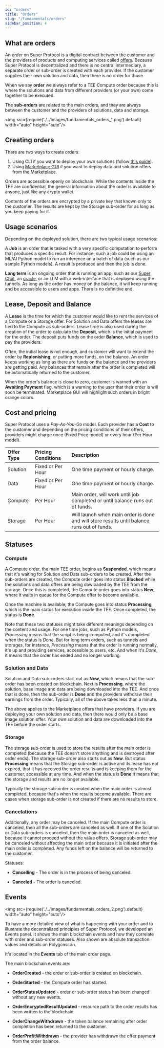 ```yaml
---
id: "orders"
title: "Orders"
slug: "/fundamentals/orders"
sidebar_position: 4
---
```


## What are orders

An *order* on Super Protocol is a digital contract between the customer and the providers of products and computing services called [offers](/developers/fundamentals/offers). Because Super Protocol is decentralized and there is no central intermediary, a separate order or sub-order is created with each provider. If the customer supplies their own solution and data, then there is no order for those.

When we say **order** we always refer to a TEE Compute order because this is where the solutions and data from different providers (or your own) come together to be executed.

The **sub-orders** are related to the main orders, and they are always between the customer and the providers of solutions, data and storage.

<img src={require('./../images/fundamentals_orders_1.png').default} width="auto" height="auto"/>

## Creating orders

There are two ways to create orders:

1. Using CLI if you want to deploy your own solutions (follow [this guide](/developers/cli_guides/quick_guide)).
2. Using [Marketplace GUI](/developers/marketplace) if you want to deploy data and solution offers from the Marketplace. 

Orders are accessible openly on blockchain. While the contents inside the TEE are confidential, the general information about the order is available to anyone, just like any crypto wallet.

Contents of the orders are encrypted by a private key that known only to the customer. The results are kept by the Storage sub-order for as long as you keep paying for it.

## Usage scenarios

Depending on the deployed solution, there are two typical usage scenarios:

A **Job** is an order that is tasked with a very specific computation to perform that produces a specific result. For instance, such a job could be using an ML/AI Python model to run an inference on a batch of data (such as our sample Python models). A result is produced and then the job is done. 

**Long term** is an ongoing order that is running an app, such as our [Super Chat](/developers/offers/superchat/), an [oracle](/developers/deployment_guides/blockchain), or an LLM with a web-interface that is deployed using the tunnels. As long as the order has money on the balance, it will keep running and be accessible to users and apps. There is no definitive end.  

## Lease, Deposit and Balance

A **Lease** is the time for which the customer would like to rent the services of a Compute or a Storage offer. For Solution and Data offers the leases are tied to the Compute as sub-orders. Lease time is also used during the creation of the order to calculate the **Deposit**, which is the initial payment for the order. The deposit puts funds on the order **Balance**, which is used to pay the providers. 

Often, the initial lease is not enough, and customer will want to extend the order by **Replenishing**, or putting more funds, on the balance. An order keeps working as long as there are funds on the balance and the providers are getting paid. Any balances that remain after the order is completed will be automatically returned to the customer.

When the order's balance is close to zero, customer is warned with an **Awaiting Payment** flag, which is a warning to the user that their order is will soon be terminated. Marketplace GUI will highlight such orders in bright orange colors.

## Cost and pricing

Super Protocol uses a *Pay-As-You-Go* model. Each provider has a **Cost** to the customer and depending on the pricing conditions of their offers, providers might charge once (Fixed Price model) or every hour (Per Hour model).

| **Offer Type**   | **Pricing Conditions**  |**Description**   |
|:-|:-|:-|
| Solution  | Fixed or Per Hour| One time payment or hourly charge.   |
| Data  | Fixed or Per Hour| One time payment or hourly charge.  |
| Compute  | Per Hour | Main order, will work until job completed or until balance runs out of funds.  |
| Storage  | Per Hour | Will launch when main order is done and will store results until balance runs out of funds.  |

## Statuses

### Compute

A Compute order, the main TEE order, begins as **Suspended**, which means that it's waiting for Solution and Data sub-orders to be created. After the sub-orders are created, the Compute order goes into status **Blocked** while the solutions and data offers are being dowloaded by the TEE from the storage. Once this is completed, the Compute order goes into status **New**, where it waits in queue for the Compute offer to become available. 

Once the machine is available, the Compute goes into status **Processing**, which is the main status for execution inside the TEE. Once completed, the status is **Done**.

Note that these two statuses might take different meanings depending on the content and usage. For one time jobs, such as Python models, *Processing* means that the script is being computed, and it's completed when the status is *Done*. But for long term orders, such as tunnels and storages, for instance, *Processing* means that the order is running normally, it's up and providing services, accessible to users, etc. And when it's *Done*, it means that the order has ended and no longer working.

### Solution and Data

Solution and Data sub-orders start out as **New**, which means that the sub-order has been created on blockchain. Next is **Processing**, where the solution, base image and data are being downloaded into the TEE. And once that is done, then the sub-order is **Done** and the providers withdraw their earnings from the order. Typically, all of the above takes less than a minute.

The above applies to the Marketplace offers that have providers. If you are deploying your own solution and data, then there would only be a base image solution offer. Your own solution and data are downloaded into the TEE before the order starts.

### Storage

The storage sub-order is used to store the results after the main order is completed (because the TEE doesn't store anything and is destroyed after order ends). The storage sub-order also starts out as **New**. But status **Processing** means that the Storage sub-order is active and its lease has not expired, that it has received the order results and is keeping them for the customer, accessible at any time. And when the status is **Done** it means that the storage and results are no longer available. 

Typically the storage sub-order is created when the main order is almost completed, because that's when the results become available. There are cases when storage sub-order is not created if there are no results to store. 

### Cancelations

Additionally, any order may be canceled. If the main Compute order is canceled, then all the sub-orders are canceled as well. If one of the Solution or Data sub-orders is canceled, then the main order is canceled as well, because it cannot proceed without the value offers. Storage sub-order may be canceled without affecting the main order because it is initiated after the main order is completed. Any funds left on the balance will be returned to the customer. 

Statuses:

* **Cancelling** - The order is in the process of being canceled.

* **Canceled** - The order is canceled. 

## Events

<img src={require('./../images/fundamentals_orders_2.png').default} width="auto" height="auto"/>

To have a more detailed view of what is happening with your order and to illustrate the decentralized principles of Super Protocol, we developed an Events panel. It shows the main blockchain events and how they correlate with order and sub-order statuses. Also shown are absolute transaction values and details on Polygonscan.

It's located in the **Events** tab of the main order page.

The main blockchain events are:

* **OrderCreated** - the order or sub-order is created on blockchain.

* **OrderStarted** - the Compute order has started. 

* **OrderStatusUpdated** - order or sub-order status has been changed without any new events.

* **OrderEncryptedResultUpdated** - resource path to the order results has been written to the blockchain.

* **OrderChangeWithdrawn** - the token balance remaining after order completion has been returned to the customer. 

* **OrderProfitWithdrawn** - the provider has withdrawn the offer payment from the order balance. 







